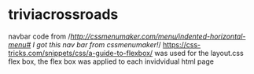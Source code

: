 # triviacrossroads
navbar code from /*http://cssmenumaker.com/menu/indented-horizontal-menu# I got this nav bar from cssmenumaker!*/
https://css-tricks.com/snippets/css/a-guide-to-flexbox/ was used for the layout.css flex box, the flex box was applied to each invidvidual html page
